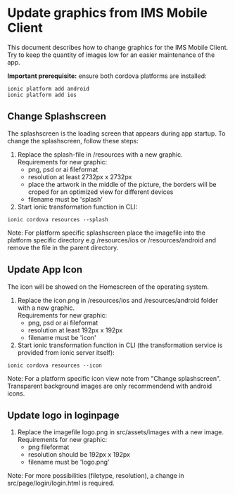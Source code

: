 # Update graphics from IMS Mobile Client
This document describes how to change graphics for the IMS Mobile Client. Try to keep the quantity of images low for an easier maintenance of the app. 

**Important prerequisite:** ensure both cordova platforms are installed:
```shell
ionic platform add android
ionic platform add ios
```

## Change Splashscreen
The splashscreen is the loading screen that appears during app startup. To change the splashscreen, follow these steps:
1. Replace the splash-file in /resources with a new graphic.  
  Requirements for new graphic:
   - png, psd or ai fileformat
   - resolution at least 2732px x 2732px
   - place the artwork in the middle of the picture, the borders will be croped for an optimized view for different devices
   - filename must be 'splash'
2. Start ionic transformation function in CLI:

```shell
ionic cordova resources --splash
```

Note: For platform specific splashscreen place the imagefile into the platform specific directory e.g /resources/ios or /resources/android and remove the file in the parent directory.

## Update App Icon
The icon will be showed on the Homescreen of the operating system.
1. Replace the icon.png in /resources/ios and /resources/android folder with a new graphic.  
  Requirements for new graphic:
   - png, psd or ai fileformat
   - resolution at least 192px x 192px
   - filename must be 'icon'
2. Start ionic transformation function in CLI (the transformation service is provided from ionic server itself):

```shell
ionic cordova resources --icon
```
Note: For a platform specific icon view note from "Change splashscreen". Transparent background images are only recommendend with android icons.

## Update logo in loginpage
1. Replace the imagefile logo.png in src/assets/images with a new image.  
Requirements for new graphic:
   - png fileformat
   - resolution should be 192px x 192px
   - filename must be 'logo.png'

Note: For more possibilities (filetype, resolution), a change in  src/page/login/login.html is required.
